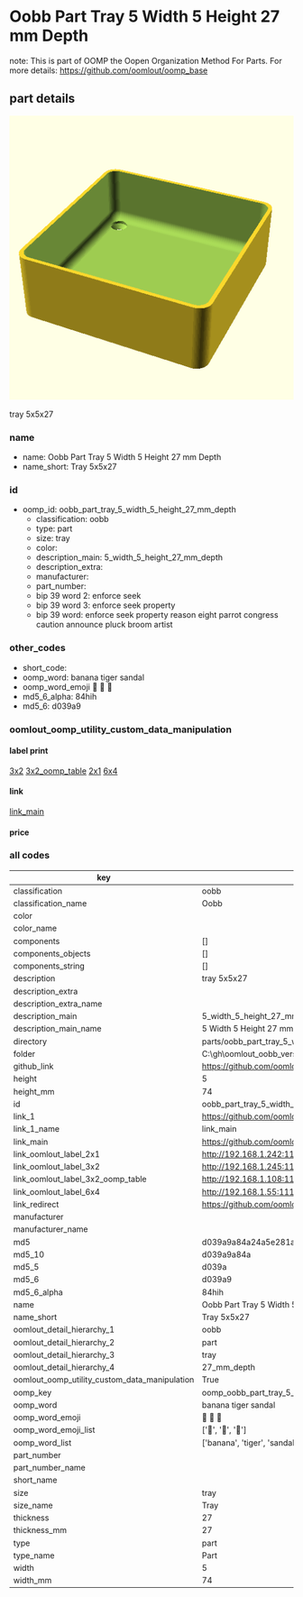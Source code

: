 # Oobb Part Tray 5 Width 5 Height 27 mm Depth  

note: This is part of OOMP the Oopen Organization Method For Parts. For more details: https://github.com/oomlout/oomp_base

##  part details
  

[![](3dpr.png)](3dpr.png)

tray 5x5x27



### name
* name: Oobb Part Tray 5 Width 5 Height 27 mm Depth
* name_short: Tray 5x5x27 
### id
* oomp_id: oobb_part_tray_5_width_5_height_27_mm_depth
  * classification: oobb
  * type: part
  * size: tray
  * color: 
  * description_main: 5_width_5_height_27_mm_depth
  * description_extra: 
  * manufacturer: 
  * part_number: 
  * bip 39 word 2: enforce seek
  * bip 39 word 3: enforce seek property
  * bip 39 word: enforce seek property reason eight parrot congress caution announce pluck broom artist

### other_codes
* short_code: 
* oomp_word: banana tiger sandal
* oomp_word_emoji :banana: :tiger: :sandal:
* md5_6_alpha: 84hih
* md5_6: d039a9






### oomlout_oomp_utility_custom_data_manipulation
#### label print
[3x2](http://192.168.1.245:1112/?label=oomp%2084hih)
[3x2_oomp_table](http://192.168.1.108:1112/?label=oomp%2084hih)
[2x1](http://192.168.1.242:1112/?label=oomp%2084hih)
[6x4](http://192.168.1.55:1112/?label=oomp%2084hih)    

#### link

[link_main](https://github.com/oomlout/oomlout_oobb_version_4_generated_parts/tree/main/navigation_oomp/oobb/part/tray/5_width_5_height_27_mm_depth/part)                              

#### price







### all codes 
| key | value |  
| --- | --- |  
| classification | oobb |  
| classification_name | Oobb |  
| color |  |  
| color_name |  |  
| components | [] |  
| components_objects | [] |  
| components_string | [] |  
| description | tray 5x5x27 |  
| description_extra |  |  
| description_extra_name |  |  
| description_main | 5_width_5_height_27_mm_depth |  
| description_main_name | 5 Width 5 Height 27 mm Depth |  
| directory | parts/oobb_part_tray_5_width_5_height_27_mm_depth |  
| folder | C:\gh\oomlout_oobb_version_4_generated_parts\parts\oobb_part_tray_5_width_5_height_27_mm_depth |  
| github_link | https://github.com/oomlout/oomlout_oomp_part_src/tree/main/parts/oobb_part_tray_5_width_5_height_27_mm_depth |  
| height | 5 |  
| height_mm | 74 |  
| id | oobb_part_tray_5_width_5_height_27_mm_depth |  
| link_1 | https://github.com/oomlout/oomlout_oobb_version_4_generated_parts/tree/main/navigation_oomp/oobb/part/tray/5_width_5_height_27_mm_depth/part |  
| link_1_name | link_main |  
| link_main | https://github.com/oomlout/oomlout_oobb_version_4_generated_parts/tree/main/navigation_oomp/oobb/part/tray/5_width_5_height_27_mm_depth/part |  
| link_oomlout_label_2x1 | http://192.168.1.242:1112/?label=oomp%2084hih |  
| link_oomlout_label_3x2 | http://192.168.1.245:1112/?label=oomp%2084hih |  
| link_oomlout_label_3x2_oomp_table | http://192.168.1.108:1112/?label=oomp%2084hih |  
| link_oomlout_label_6x4 | http://192.168.1.55:1112/?label=oomp%2084hih |  
| link_redirect | https://github.com/oomlout/oomlout_oobb_version_4_generated_parts/tree/main/parts/oobb_tray_05_05_27 |  
| manufacturer |  |  
| manufacturer_name |  |  
| md5 | d039a9a84a24a5e281a37b3158f0c251 |  
| md5_10 | d039a9a84a |  
| md5_5 | d039a |  
| md5_6 | d039a9 |  
| md5_6_alpha | 84hih |  
| name | Oobb Part Tray 5 Width 5 Height 27 mm Depth |  
| name_short | Tray 5x5x27  |  
| oomlout_detail_hierarchy_1 | oobb |  
| oomlout_detail_hierarchy_2 | part |  
| oomlout_detail_hierarchy_3 | tray |  
| oomlout_detail_hierarchy_4 | 27_mm_depth |  
| oomlout_oomp_utility_custom_data_manipulation | True |  
| oomp_key | oomp_oobb_part_tray_5_width_5_height_27_mm_depth |  
| oomp_word | banana tiger sandal |  
| oomp_word_emoji | :banana: :tiger: :sandal: |  
| oomp_word_emoji_list | [':banana:', ':tiger:', ':sandal:'] |  
| oomp_word_list | ['banana', 'tiger', 'sandal'] |  
| part_number |  |  
| part_number_name |  |  
| short_name |  |  
| size | tray |  
| size_name | Tray |  
| thickness | 27 |  
| thickness_mm | 27 |  
| type | part |  
| type_name | Part |  
| width | 5 |  
| width_mm | 74 |  
